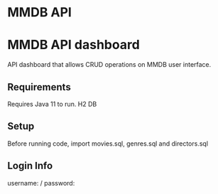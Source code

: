 # MMDB API

# MMDB API dashboard
API dashboard that allows CRUD operations on MMDB user interface.

## Requirements
Requires Java 11 to run.
H2 DB

## Setup

Before running code, import movies.sql, genres.sql and directors.sql

## Login Info
username: / password: 


